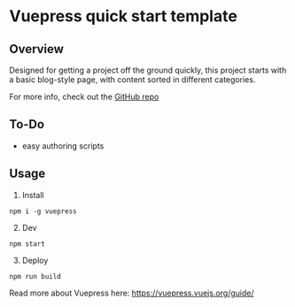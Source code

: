 # Vuepress quick start template

## Overview

Designed for getting a project off the ground quickly, this project starts with
a basic blog-style page, with content sorted in different categories.

For more info, check out the [GitHub repo](https://github.com/rjsalvadorr/vuepress-starter)

## To-Do

- easy authoring scripts

## Usage

1) Install

`npm i -g vuepress`

2) Dev

`npm start`

3) Deploy

`npm run build`

Read more about Vuepress here: https://vuepress.vuejs.org/guide/

